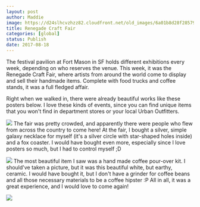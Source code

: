 ```yaml
---
layout: post
author: Maddie
image: https://d24slhcvzhzz82.cloudfront.net/old_images/6a01b8d28f2857970c01bb09b617c2970d-pi.jpg
title: Renegade Craft Fair
categories: [global]
status: Publish
date: 2017-08-18
---
```


The festival pavilion at Fort Mason in SF holds different exhibitions every week, depending on who reserves the venue. This week, it was the Renegade Craft Fair, where artists from around the world come to display and sell their handmade items. Complete with food trucks and coffee stands, it was a full fledged affair.

Right when we walked in, there were already beautiful works like these posters below. I love these kinds of events, since you can find unique items that you won't find in department stores or your local Urban Outfitters.


![](https://d24slhcvzhzz82.cloudfront.net/old_images/6a01b8d28f2857970c01bb09b617a5970d-pi.jpg)
The fair was pretty crowded, and apparently there were people who flew from across the country to come here! At the fair, I bought a silver, simple galaxy necklace for myself (it's a silver circle with star-shaped holes inside) and a fox coaster. I would have bought even more, especially since I love posters so much, but I had to control myself ;D


![](https://d24slhcvzhzz82.cloudfront.net/old_images/6a01b8d28f2857970c01b8d29d25a4970c-pi.jpg)
The most beautiful item I saw was a hand made coffee pour-over kit. I should've taken a picture, but it was this beautiful white, but earthy, ceramic. I would have bought it, but I don't have a grinder for coffee beans and all those necessary materials to be a coffee hipster :P
 All in all, it was a great experience, and I would love to come again!


![](https://d24slhcvzhzz82.cloudfront.net/old_images/6a01b8d28f2857970c01b7c912dcb4970b-pi.jpg)
